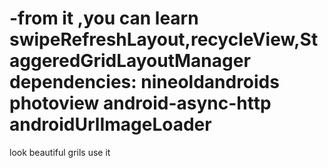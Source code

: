 -from it ,you can learn swipeRefreshLayout,recycleView,StaggeredGridLayoutManager
dependencies:
            nineoldandroids
            photoview
            android-async-http
            androidUrlImageLoader
=

look beautiful grils use it
